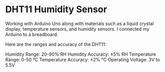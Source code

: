 # DHT11 Humidity Sensor

Working with Arduino Uno along with materials such as a liquid crystal display, temperature sensors, and humidity sensors. I connected my Arduino to a breadboard.


Here are the ranges and accuracy of the DHT11:

Humidity Range: 20-90% RH
Humidity Accuracy: ±5% RH
Temperature Range: 0-50 °C
Temperature Accuracy: ±2% °C
Operating Voltage: 3V to 5.5V



